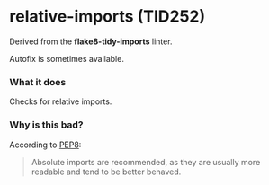 # relative-imports (TID252)

Derived from the **flake8-tidy-imports** linter.

Autofix is sometimes available.

### What it does
Checks for relative imports.

### Why is this bad?
According to [PEP8](https://peps.python.org/pep-0008/#imports):
> Absolute imports are recommended, as they are usually more readable and tend to be better behaved.